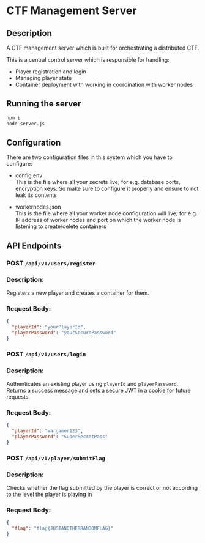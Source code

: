 # CTF Management Server

## Description
A CTF management server which is built for orchestrating a distributed CTF.
<br>

This is a central control server which is responsible for handling:
<br>

- Player registration and login
- Managing player state
- Container deployment with working in coordination with worker nodes

## Running the server
```bash
npm i
node server.js
```

## Configuration

There are two configuration files in this system which you have to configure:
<br>

- config.env <br>
  This is the file where all your secrets live; for e.g. database ports, encryption keys. So make sure to configure it properly and ensure to not leak its contents
  <br>

- workernodes.json <br>
  This is the file where all your worker node configuration will live; for e.g. IP address of worker nodes and port on which the worker node is listening to create/delete containers

## API Endpoints

### POST `/api/v1/users/register`

### Description:

Registers a new player and creates a container for them.

### Request Body:

```json
{
  "playerId": "yourPlayerId",
  "playerPassword": "yourSecurePassword"
}
```

### POST `/api/v1/users/login`

### Description:

Authenticates an existing player using `playerId` and `playerPassword`.  
Returns a success message and sets a secure JWT in a cookie for future requests.

### Request Body:

```json
{
  "playerId": "wargamer123",
  "playerPassword": "SuperSecretPass"
}
```

### POST `/api/v1/player/submitFlag`

### Description:

Checks whether the flag submitted by the player is correct or not according to the level the player is playing in

### Request Body:

```json
{
  "flag": "flag{JUSTANOTHERRANDOMFLAG}"
}
```
